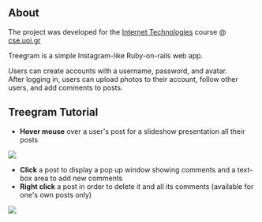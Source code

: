 ## About
The project was developed for the [Internet Technologies](https://www.cse.uoi.gr/course/internet-technologies/?lang=en) course @ [cse.uoi.gr](https://www.cs.uoi.gr/)

Treegram is a simple Instagram-like Ruby-on-rails web app.

Users can create accounts with a username, password, and avatar.<br>
After logging in, users can upload photos to their account, follow other users, and add comments to posts.

## Treegram Tutorial
- **Hover mouse** over a user's post for a slideshow presentation all their posts

<img src="https://i.imgur.com/L0UP36E.gif" />

- **Click** a post to display a pop up window showing comments and a text-box area to add new comments
- **Right click** a post in order to delete it and all its comments (available for one's own posts only)

<img src="https://i.imgur.com/wU2YFTn.gif" />
